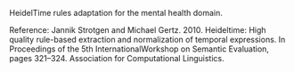 HeidelTime rules adaptation for the mental health domain.


Reference: Jannik Strotgen and Michael Gertz. 2010. Heideltime: High quality rule-based extraction and normalization of temporal expressions. In Proceedings of the
5th InternationalWorkshop on Semantic Evaluation, pages 321–324. Association for Computational Linguistics.
